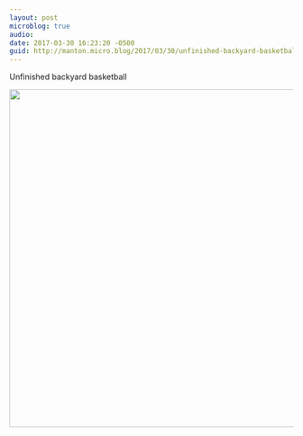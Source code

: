 ```yaml
---
layout: post
microblog: true
audio: 
date: 2017-03-30 16:23:20 -0500
guid: http://manton.micro.blog/2017/03/30/unfinished-backyard-basketball.html
---
```

Unfinished backyard basketball

<img src="http://manton.micro.blog/uploads/2018/4f5e069e08.jpg" width="600" height="600" />
